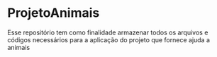 # ProjetoAnimais
Esse repositório tem como finalidade armazenar todos os arquivos e códigos necessários para a aplicação do projeto que fornece ajuda a animais
